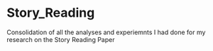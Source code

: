 # Story_Reading

Consolidation of all the analyses and experiemnts I had done for my research on the Story Reading Paper

